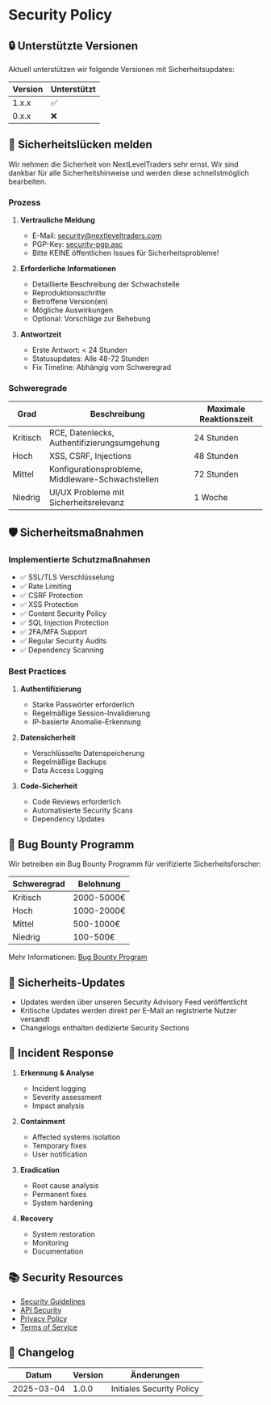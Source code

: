 # Security Policy

## 🔒 Unterstützte Versionen

Aktuell unterstützen wir folgende Versionen mit Sicherheitsupdates:

| Version | Unterstützt |
| ------- | ----------- |
| 1.x.x   | ✅          |
| 0.x.x   | ❌          |

## 🔐 Sicherheitslücken melden

Wir nehmen die Sicherheit von NextLevelTraders sehr ernst. Wir sind dankbar für alle Sicherheitshinweise und werden diese schnellstmöglich bearbeiten.

### Prozess

1. **Vertrauliche Meldung**
   - E-Mail: security@nextleveltraders.com
   - PGP-Key: [security-pgp.asc](https://nextleveltraders.com/security-pgp.asc)
   - Bitte KEINE öffentlichen Issues für Sicherheitsprobleme!

2. **Erforderliche Informationen**
   - Detaillierte Beschreibung der Schwachstelle
   - Reproduktionsschritte
   - Betroffene Version(en)
   - Mögliche Auswirkungen
   - Optional: Vorschläge zur Behebung

3. **Antwortzeit**
   - Erste Antwort: < 24 Stunden
   - Statusupdates: Alle 48-72 Stunden
   - Fix Timeline: Abhängig vom Schweregrad

### Schweregrade

| Grad      | Beschreibung                                           | Maximale Reaktionszeit |
|-----------|-------------------------------------------------------|----------------------|
| Kritisch  | RCE, Datenlecks, Authentifizierungsumgehung          | 24 Stunden          |
| Hoch      | XSS, CSRF, Injections                                 | 48 Stunden          |
| Mittel    | Konfigurationsprobleme, Middleware-Schwachstellen     | 72 Stunden          |
| Niedrig   | UI/UX Probleme mit Sicherheitsrelevanz               | 1 Woche             |

## 🛡️ Sicherheitsmaßnahmen

### Implementierte Schutzmaßnahmen

- ✅ SSL/TLS Verschlüsselung
- ✅ Rate Limiting
- ✅ CSRF Protection
- ✅ XSS Protection
- ✅ Content Security Policy
- ✅ SQL Injection Protection
- ✅ 2FA/MFA Support
- ✅ Regular Security Audits
- ✅ Dependency Scanning

### Best Practices

1. **Authentifizierung**
   - Starke Passwörter erforderlich
   - Regelmäßige Session-Invalidierung
   - IP-basierte Anomalie-Erkennung

2. **Datensicherheit**
   - Verschlüsselte Datenspeicherung
   - Regelmäßige Backups
   - Data Access Logging

3. **Code-Sicherheit**
   - Code Reviews erforderlich
   - Automatisierte Security Scans
   - Dependency Updates

## 🤝 Bug Bounty Programm

Wir betreiben ein Bug Bounty Programm für verifizierte Sicherheitsforscher:

| Schweregrad | Belohnung    |
|-------------|--------------|
| Kritisch    | 2000-5000€  |
| Hoch        | 1000-2000€  |
| Mittel      | 500-1000€   |
| Niedrig     | 100-500€    |

Mehr Informationen: [Bug Bounty Program](https://nextleveltraders.com/security/bounty)

## 📝 Sicherheits-Updates

- Updates werden über unseren Security Advisory Feed veröffentlicht
- Kritische Updates werden direkt per E-Mail an registrierte Nutzer versandt
- Changelogs enthalten dedizierte Security Sections

## 🔄 Incident Response

1. **Erkennung & Analyse**
   - Incident logging
   - Severity assessment
   - Impact analysis

2. **Containment**
   - Affected systems isolation
   - Temporary fixes
   - User notification

3. **Eradication**
   - Root cause analysis
   - Permanent fixes
   - System hardening

4. **Recovery**
   - System restoration
   - Monitoring
   - Documentation

## 📚 Security Resources

- [Security Guidelines](https://docs.nextleveltraders.com/security)
- [API Security](https://docs.nextleveltraders.com/api/security)
- [Privacy Policy](https://nextleveltraders.com/privacy)
- [Terms of Service](https://nextleveltraders.com/terms)

## 📅 Changelog

| Datum      | Version | Änderungen                    |
|------------|---------|-------------------------------|
| 2025-03-04 | 1.0.0   | Initiales Security Policy    |